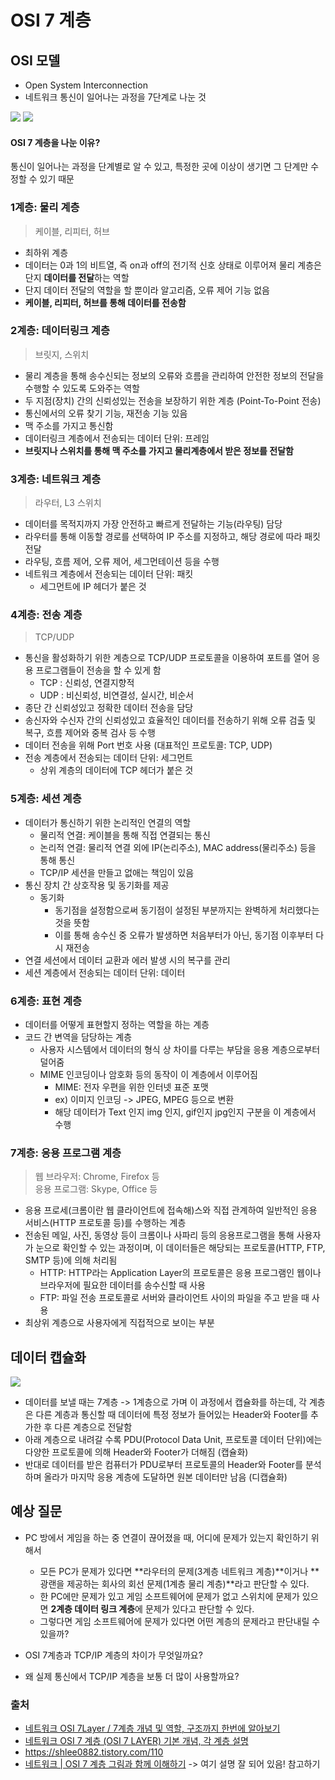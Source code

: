 # OSI 7 계층 
## OSI 모델
- Open System Interconnection
- 네트워크 통신이 일어나는 과정을 7단계로 나눈 것

![](README/osi7.jpeg)
![](README/header-footer.png)


#### OSI 7 계층을 나눈 이유?
통신이 일어나는 과정을 단계별로 알 수 있고, 특정한 곳에 이상이 생기면 그 단계만 수정할 수 있기 때문 

### 1계층: 물리 계층 
> 케이블, 리피터, 허브  
- 최하위 계층 
- 데이터는 0과 1의 비트열, 즉 on과 off의 전기적 신호 상태로 이루어져 물리 계층은 단지 **데이터를 전달**하는 역할
- 단지 데이터 전달의 역할을 할 뿐이라 알고리즘, 오류 제어 기능 없음 
- **케이블, 리피터, 허브를 통해 데이터를 전송함**

### 2계층: 데이터링크 계층
> 브릿지, 스위치   
- 물리 계층을 통해 송수신되는 정보의 오류와 흐름을 관리하여 안전한 정보의 전달을 수행할 수 있도록 도와주는 역할 
- 두 지점(장치) 간의 신뢰성있는 전송을 보장하기 위한 계층 (Point-To-Point 전송)
- 통신에서의 오류 찾기 기능, 재전송 기능 있음
- 맥 주소를 가지고 통신함
- 데이터링크 계층에서 전송되는 데이터 단위: 프레임
- **브릿지나 스위치를 통해 맥 주소를 가지고 물리계층에서 받은 정보를 전달함**

### 3계층: 네트워크 계층
> 라우터, L3 스위치  
- 데이터를 목적지까지 가장 안전하고 빠르게 전달하는 기능(라우팅) 담당
- 라우터를 통해 이동할 경로를 선택하여 IP 주소를 지정하고, 해당 경로에 따라 패킷 전달
- 라우팅, 흐름 제어, 오류 제어, 세그먼테이션 등을 수행 
- 네트워크 계층에서 전송되는 데이터 단위: 패킷
	- 세그먼트에 IP 헤더가 붙은 것 

### 4계층: 전송 계층
> TCP/UDP  
- 통신을 활성화하기 위한 계층으로 TCP/UDP 프로토콜을 이용하여 포트를 열어 응용 프로그램들이 전송을 할 수 있게 함 
	- TCP : 신뢰성, 연결지향적
	* UDP : 비신뢰성, 비연결성, 실시간, 비순서
- 종단 간 신뢰성있고 정확한 데이터 전송을 담당
- 송신자와 수신자 간의 신뢰성있고 효율적인 데이터를 전송하기 위해 오류 검출 및 복구, 흐름 제어와 중복 검사 등 수행 
- 데이터 전송을 위해 Port 번호 사용 (대표적인 프로토콜: TCP, UDP)
- 전송 계층에서 전송되는 데이터 단위: 세그먼트 
	- 상위 계층의 데이터에 TCP 헤더가 붙은 것

### 5계층: 세션 계층
- 데이터가 통신하기 위한 논리적인 연결의 역할
	- 물리적 연결: 케이블을 통해 직접 연결되는 통신
	- 논리적 연결: 물리적 연결 외에 IP(논리주소), MAC address(물리주소) 등을 통해 통신 
	- TCP/IP 세션을 만들고 없애는 책임이 있음 
- 통신 장치 간 상호작용 및 동기화를 제공
	- 동기화
		- 동기점을 설정함으로써 동기점이 설정된 부분까지는 완벽하게 처리했다는 것을 뜻함
		- 이를 통해 송수신 중 오류가 발생하면 처음부터가 아닌, 동기점 이후부터 다시 재전송 
- 연결 세션에서 데이터 교환과 에러 발생 시의 복구를 관리 
- 세션 계층에서 전송되는 데이터 단위: 데이터  

### 6계층: 표현 계층
- 데이터를 어떻게 표현할지 정하는 역할을 하는 계층
- 코드 간 변역을 담당하는 계층
	- 사용자 시스템에서 데이터의 형식 상 차이를 다루는 부담을 응용 계층으로부터 덜어줌 
	- MIME 인코딩이나 암호화 등의 동작이 이 계층에서 이루어짐 
		- MIME: 전자 우편을 위한 인터넷 표준 포맷 
		- ex) 이미지 인코딩 -> JPEG, MPEG 등으로 변환
		- 해당 데이터가 Text 인지 img 인지, gif인지 jpg인지 구분을 이 계층에서 수행 

### 7계층: 응용 프로그램 계층 
> 웹 브라우저: Chrome, Firefox 등  
> 응용 프로그램: Skype, Office 등  
- 응용 프로세(크롬이란 웹 클라이언트에 접속해)스와 직접 관계하여 일반적인 응용 서비스(HTTP 프로토콜 등)를 수행하는 계층 
- 전송된 메일, 사진, 동영상 등이 크롬이나 사파리 등의 응용프로그램을 통해 사용자가 눈으로 확인할 수 있는 과정이며, 이 데이터들은 해당되는 프로토콜(HTTP, FTP, SMTP 등)에 의해 처리됨
	- HTTP: HTTP라는 Application Layer의 프로토콜은 응용 프로그램인 웹이나 브라우저에 필요한 데이터를 송수신할 때 사용
	- FTP: 파일 전송 프로토콜로 서버와 클라이언트 사이의 파일을 주고 받을 때 사용 
- 최상위 계층으로 사용자에게 직접적으로 보이는 부분 

## 데이터 캡슐화
![](README/osi.png)
- 데이터를 보낼 때는 7계층 -> 1계층으로 가며 이 과정에서 캡슐화를 하는데, 각 계층은 다른 계층과 통신할 때 데이터에 특정 정보가 들어있는 Header와 Footer를 추가한 후 다른 계층으로 전달함 
- 아래 계층으로 내려갈 수록 PDU(Protocol Data Unit, 프로토콜 데이터 단위)에는 다양한 프로토콜에 의해 Header와 Footer가 더해짐 (캡슐화)
- 반대로 데이터를 받은 컴퓨터가 PDU로부터 프로토콜의 Header와 Footer를 분석하며 올라가 마지막 응용 계층에 도달하면 원본 데이터만 남음 (디캡슐화)

## 예상 질문 
- PC 방에서 게임을 하는 중 연결이 끊어졌을 때, 어디에 문제가 있는지 확인하기 위해서
	- 모든 PC가 문제가 있다면 **라우터의 문제(3계층 네트워크 계층)**이거나 **광랜을 제공하는 회사의 회선 문제(1계층 물리 계층)**라고 판단할 수 있다.
	- 한 PC에만 문제가 있고 게임 소프트웨어에 문제가 없고 스위치에 문제가 있으면 **2계층 데이터 링크 계층**에 문제가 있다고 판단할 수 있다.
	- 그렇다면 게임 소프트웨어에 문제가 있다면 어떤 계층의 문제라고 판단내릴 수 있을까? 

- OSI 7계층과 TCP/IP 계층의 차이가 무엇일까요?
- 왜 실제 통신에서 TCP/IP 계층을 보통 더 많이 사용할까요?

### 출처
- [네트워크 OSI 7Layer / 7계층 개념 및 역할, 구조까지 한번에 알아보기](https://onecoin-life.com/19)
- [네트워크 OSI 7 계층 (OSI 7 LAYER) 기본 개념, 각 계층 설명](https://velog.io/@cgotjh/%EB%84%A4%ED%8A%B8%EC%9B%8C%ED%81%AC-OSI-7-%EA%B3%84%EC%B8%B5-OSI-7-LAYER-%EA%B8%B0%EB%B3%B8-%EA%B0%9C%EB%85%90-%EA%B0%81-%EA%B3%84%EC%B8%B5-%EC%84%A4%EB%AA%85)
- https://shlee0882.tistory.com/110
- [네트워크 | OSI 7 계층 그림과 함께 이해하기](https://velog.io/@jeongs/%EB%84%A4%ED%8A%B8%EC%9B%8C%ED%81%AC-OSI-7-%EA%B3%84%EC%B8%B5-%EA%B7%B8%EB%A6%BC%EA%B3%BC-%ED%95%A8%EA%BB%98-%EC%9D%B4%ED%95%B4%ED%95%98%EA%B8%B0) -> 여기 설명 잘 되어 있음! 참고하기 